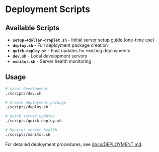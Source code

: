 # Deployment Scripts

## Available Scripts

- **`setup-4dollar-droplet.sh`** - Initial server setup guide (one-time use)
- **`deploy.sh`** - Full deployment package creation
- **`quick-deploy.sh`** - Fast updates for existing deployments  
- **`dev.sh`** - Local development servers
- **`monitor.sh`** - Server health monitoring

## Usage

```bash
# Local development
./scripts/dev.sh

# Create deployment package
./scripts/deploy.sh

# Quick server updates  
./scripts/quick-deploy.sh

# Monitor server health
./scripts/monitor.sh
```

For detailed deployment procedures, see [docs/DEPLOYMENT.md](../docs/DEPLOYMENT.md).
